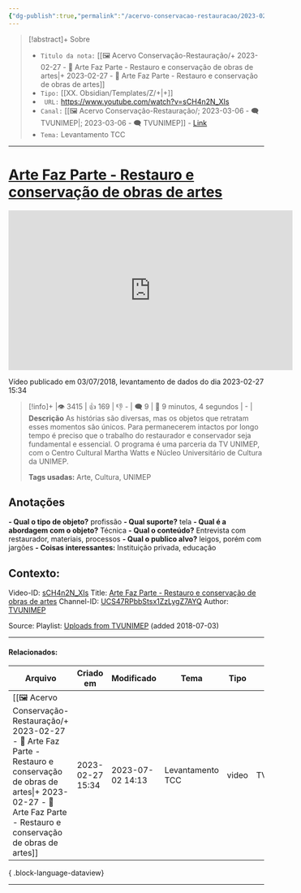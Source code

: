 ```yaml
---
{"dg-publish":true,"permalink":"/acervo-conservacao-restauracao/2023-02-27-arte-faz-parte-restauro-e-conservacao-de-obras-de-artes/","tags":["🖼️/🎥️"]}
---
```



>[!abstract]+ Sobre
>- `Titulo da nota:`  [[🖼️ Acervo Conservação-Restauração/+ 2023-02-27   -  🎥️ Arte Faz Parte - Restauro e conservação de obras de artes\|+ 2023-02-27   -  🎥️ Arte Faz Parte - Restauro e conservação de obras de artes]]
>- `Tipo:`  [[XX. Obsidian/Templates/Z/+\|+]]
>- ` URL:`  https://www.youtube.com/watch?v=sCH4n2N_XIs
>- `Canal:` [[🖼️ Acervo Conservação-Restauração/; 2023-03-06 - 🗨️ TVUNIMEP\|; 2023-03-06 - 🗨️ TVUNIMEP]] - [Link](http://www.youtube.com/@TVUNIMEP)
>- `Tema:`  Levantamento TCC
***

# [Arte Faz Parte - Restauro e conservação de obras de artes](https://www.youtube.com/watch?v=sCH4n2N_XIs)

<center><iframe width="560" height="315" src="https://www.youtube.com/embed/sCH4n2N_XIs" title="YouTube video player" frameborder="0" allow="accelerometer; autoplay; clipboard-write; encrypted-media; gyroscope; picture-in-picture" allowfullscreen></iframe></center>

Vídeo publicado em 03/07/2018, levantamento de dados do dia 2023-02-27 15:34

>[!info]+ |👁️ 3415 | 👍 169 | 👎 - | 🗨️ 9 | 🎥️ 9 minutos, 4 segundos | - |
>**Descrição**
> As histórias são diversas, mas os objetos que retratam esses momentos são únicos. Para permanecerem intactos por longo tempo é preciso que o trabalho do restaurador e conservador seja fundamental e essencial. O programa é uma parceria da TV UNIMEP, com o Centro Cultural Martha Watts e Núcleo Universitário de Cultura da UNIMEP.
> 
> **Tags usadas:** Arte, Cultura, UNIMEP


## Anotações
**- Qual o tipo de objeto?** 
profissão
**- Qual suporte?**
tela
**- Qual é a abordagem com o objeto?**
Técnica
**- Qual o conteúdo?**
Entrevista com restaurador, materiais, processos
**- Qual o publico alvo?**
leigos, porém com jargões
**- Coisas interessantes:**
Instituição privada, educação

## Contexto:
Video-ID: <a target='_blank' href='https://youtu.be/sCH4n2N_XIs'>sCH4n2N_XIs</a>
Title: <a target='_blank' href='https://youtu.be/sCH4n2N_XIs'>Arte Faz Parte - Restauro e conservação de obras de artes</a>
Channel-ID: <a target='_blank' href='https://www.youtube.com/channel/UCS47RPbbStsx1ZzLygZ7AYQ'>UCS47RPbbStsx1ZzLygZ7AYQ</a>
Author: <a target='_blank' href='https://www.youtube.com/channel/UCS47RPbbStsx1ZzLygZ7AYQ'>TVUNIMEP</a>

Source: Playlist: <a target='_blank' href='https://www.youtube.com/playlist?list=UUS47RPbbStsx1ZzLygZ7AYQ'>Uploads from TVUNIMEP</a> (added 2018-07-03)

***
#### Relacionados:
| Arquivo                                                                                                                                                                                                    | Criado em        | Modificado       | Tema             | Tipo  | Canal    |
| ---------------------------------------------------------------------------------------------------------------------------------------------------------------------------------------------------------- | ---------------- | ---------------- | ---------------- | ----- | -------- |
| [[🖼️ Acervo Conservação-Restauração/+ 2023-02-27   -  🎥️ Arte Faz Parte - Restauro e conservação de obras de artes\|+ 2023-02-27   -  🎥️ Arte Faz Parte - Restauro e conservação de obras de artes]] | 2023-02-27 15:34 | 2023-07-02 14:13 | Levantamento TCC | video | TVUNIMEP |

{ .block-language-dataview}
***